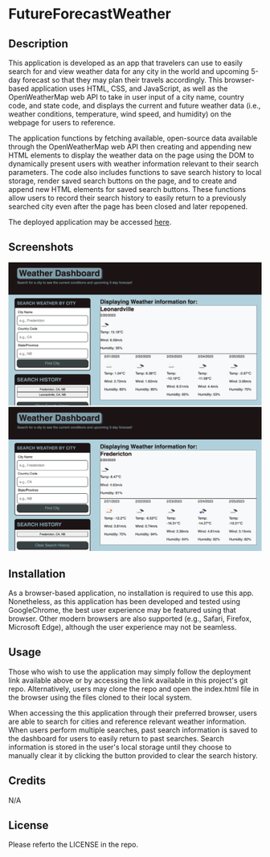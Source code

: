 # FutureForecastWeather

## Description

This application is developed as an app that travelers can use to easily search for and view weather data for any city in the world and upcoming 5-day forecast so that they may plan their travels accordingly. This browser-based application uses HTML, CSS, and JavaScript, as well as the OpenWeatherMap web API to take in user input of a city name, country code, and state code, and displays the current and future weather data (i.e., weather conditions, temperature, wind speed, and humidity) on the webpage for users to reference.

The application functions by fetching available, open-source data available through the OpenWeatherMap web API then creating and appending new HTML elements to display the weather data on the page using the DOM to dynamically present users with weather information relevant to their search parameters. The code also includes functions to save search history to local storage, render saved search buttons on the page, and to create and append new HTML elements for saved search buttons. These functions allow users to record their search history to easily return to a previously searched city even after the page has been closed and later repopened.

The deployed application may be accessed [here](https://pilotguide9897.github.io/FutureForecastWeather/).

## Screenshots

![Login](https://github.com/Pilotguide9897/FutureForecastWeather/blob/main/assets/Forecast%20App%20Screenshots/Screenshot%201.png)
![Login](https://github.com/Pilotguide9897/FutureForecastWeather/blob/main/assets/Forecast%20App%20Screenshots/Screenshot%202.png)

## Installation

As a browser-based application, no installation is required to use this app. Nonetheless, as this application has been developed and tested using GoogleChrome, the best user experience may be featured using that browser. Other modern browsers are also supported (e.g., Safari, Firefox, Microsoft Edge), although the user experience may not be seamless. 

## Usage

Those who wish to use the application may simply follow the deployment link available above or by accessing the link available in this project's git repo. Alternatively, users may clone the repo and open the index.html file in the browser using the files cloned to their local system.

When accessing the this application through their preferred browser, users are able to search for cities and reference relevant weather information. When users perform multiple searches, past search information is saved to the dashboard for users to easily return to past searches. Search information is stored in the user's local storage until they choose to manually clear it by clicking the button provided to clear the search history. 

## Credits

N/A

## License

Please referto the LICENSE in the repo.
